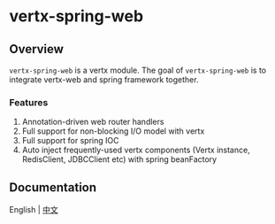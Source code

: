 # vertx-spring-web

## Overview

`vertx-spring-web` is a vertx module. The goal of `vertx-spring-web` is to integrate vertx-web and spring framework together. 

### Features

1. Annotation-driven web router handlers
1. Full support for non-blocking I/O model with vertx
1. Full support for spring IOC
1. Auto inject frequently-used vertx components (Vertx instance, RedisClient, JDBCClient etc) with spring beanFactory

## Documentation

English | [中文](https://github.com/guoyu511/vertx-spring-web/wiki/%E4%BD%BF%E7%94%A8%E6%89%8B%E5%86%8C)
